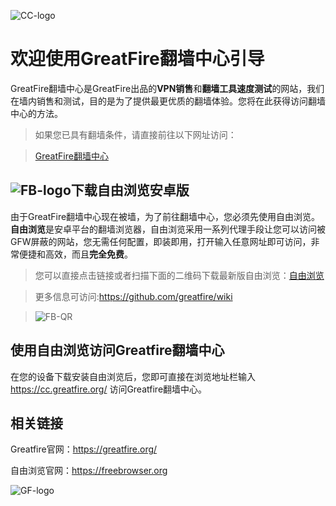 
![CC-logo](https://github.com/greatfire/cc/raw/master/z/img/CC-logo.png)
# 欢迎使用GreatFire翻墙中心引导


GreatFire翻墙中心是GreatFire出品的**VPN销售**和**翻墙工具速度测试**的网站，我们在墙内销售和测试，目的是为了提供最更优质的翻墙体验。您将在此获得访问翻墙中心的方法。
> 如果您已具有翻墙条件，请直接前往以下网址访问：

> [GreatFire翻墙中心](https://cc.greatfire.org/)


## ![FB-logo](https://github.com/greatfire/cc/raw/master/z/img/FB-logo.png)下载自由浏览安卓版

由于GreatFire翻墙中心现在被墙，为了前往翻墙中心，您必须先使用自由浏览。**自由浏览**是安卓平台的翻墙浏览器，自由浏览采用一系列代理手段让您可以访问被GFW屏蔽的网站，您无需任何配置，即装即用，打开输入任意网址即可访问，非常便捷和高效，而且**完全免费**。

> 您可以直接点击链接或者扫描下面的二维码下载最新版自由浏览：[自由浏览](https://github.com/greatfire/z/raw/master/FreeBrowser.apk)

> 更多信息可访问:https://github.com/greatfire/wiki

>![FB-QR](https://github.com/greatfire/cc/raw/master/z/img/qr/FB-QR.png)


## 使用自由浏览访问Greatfire翻墙中心

在您的设备下载安装自由浏览后，您即可直接在浏览地址栏输入 https://cc.greatfire.org/ 访问Greatfire翻墙中心。

## 相关链接
Greatfire官网：https://greatfire.org/

自由浏览官网：https://freebrowser.org

![GF-logo](https://github.com/greatfire/cc/raw/master/z/img/GF-logo.png)
